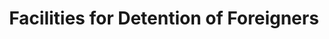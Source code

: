 ---
title: Facilities for Detention of Foreigners
file: EN-Facilities-for-Detention-of-Foreigners.pdf
situace:
  - facilities-for-detention-of-foreigners
---